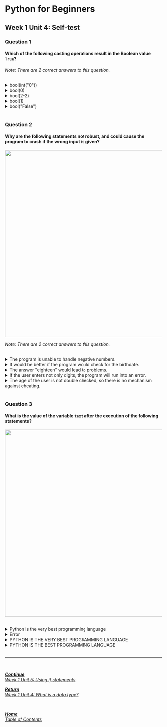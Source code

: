 # Python for Beginners

## Week 1 Unit 4: Self-test

### Question 1

#### Which of the following casting operations result in the Boolean value ```True```?

*Note: There are 2 correct answers to this question.*

<br>

<details>
	<summary>bool(int("0"))</summary>
	<img  src="selftest/cross.png" width="25">
</details>


<details>
	<summary>bool(0)</summary>
	<img  src="selftest/cross.png" width="25">
</details>


<details>
	<summary>bool(2-2)</summary>
	<img  src="selftest/cross.png" width="25">
</details>


<details>
	<summary>bool(1) </summary>
	<img  src="selftest/check.png" width="25">
</details>


<details>
	<summary>bool("False") </summary>
	<img  src="selftest/check.png" width="25">
</details>

<br>

### Question 2

#### Why are the following statements not robust, and could cause the program to crash if the wrong input is given?

<img src=selftest/week1_unit4_f2.png width="600"><br>

*Note: There are 2 correct answers to this question.*

<br>

<details>
	<summary>The program is unable to handle negative numbers.</summary>
	<img  src="selftest/cross.png" width="25">
</details>


<details>
	<summary>It would be better if the program would check for the birthdate.</summary>
	<img  src="selftest/cross.png" width="25">
</details>


<details>
	<summary>The answer "eighteen" would lead to problems.</summary>
	<img  src="selftest/check.png" width="25">
</details>


<details>
	<summary>If the user enters not only digits, the program will run into an error.</summary>
	<img  src="selftest/check.png" width="25">
</details>


<details>
	<summary>The age of the user is not double checked, so there is no mechanism against cheating.</summary>
	<img  src="selftest/cross.png" width="25">
</details>

<br>

### Question 3

#### What is the value of the variable ```text``` after the execution of the following statements?

<img src=selftest/week1_unit4_f3.png width="600"><br><br>

<details>
	<summary>Python is the very best programming language</summary>
	<img  src="selftest/cross.png" width="25">
</details>


<details>
	<summary>Error</summary>
	<img  src="selftest/cross.png" width="25">
</details>


<details>
	<summary>PYTHON IS THE VERY BEST PROGRAMMING LANGUAGE</summary>
	<img  src="selftest/cross.png" width="25">
</details>


<details>
	<summary>PYTHON IS THE BEST PROGRAMMING LANGUAGE</summary>
	<img  src="selftest/check.png" width="25">
</details>

<br>

---

<br>

[***Continue*** <br> *Week 1 Unit 5: Using if statements*](week1_unit5_using_if_statements.md)

[***Return*** <br> *Week 1 Unit 4: What is a data type?*](week1_unit4_what_is_a_data_type.md)

<br>

[***Home*** <br>*Table of Contents*](home.md)